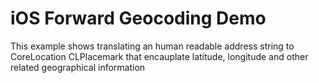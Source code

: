 # iOS Forward Geocoding Demo
This example shows translating an human readable address string to CoreLocation CLPlacemark that encauplate latitude, longitude and other related geographical information
